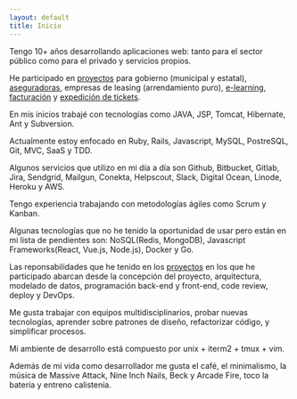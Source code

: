 ```yaml
---
layout: default
title: Inicio
---
```


Tengo 10+ años desarrollando aplicaciones web: tanto para el sector
público como para el privado y servicios propios.

He participado en [proyectos](/projects.html)  para gobierno (municipal y
estatal), [aseguradoras](https://www.asistenteinteligente.mx/), empresas de
leasing (arrendamiento puro), [e-learning](http://circulovirtual.com/),
[facturación](http://www.makingeasy.online) y
[expedición de tickets](https://www.hazticket.mx).

En mis inicios trabajé con tecnologías como JAVA, JSP, Tomcat, Hibernate, Ant y
Subversion.

Actualmente estoy enfocado en Ruby, Rails, Javascript, MySQL, PostreSQL, Git, MVC,
SaaS y TDD.

Algunos servicios que utilizo en mi día a día son Github, Bitbucket, Gitlab,
Jira, Sendgrid, Mailgun, Conekta, Helpscout, Slack, Digital Ocean, Linode,
Heroku y AWS.

Tengo experiencia trabajando con metodologías ágiles como Scrum y Kanban.

Algunas tecnologías que no he tenido la oportunidad de usar pero están en mi
lista de pendientes son: NoSQL(Redis, MongoDB), Javascript
Frameworks(React, Vue.js, Node.js), Docker y Go.

Las reponsabilidades que he tenido en los [proyectos](/projects.html) en los que
he participado abarcan desde la concepción del proyecto, arquitectura, modelado
de datos, programación back-end y front-end, code review, deploy y DevOps.

Me gusta trabajar con equipos multidisciplinarios, probar nuevas tecnologías,
aprender sobre patrones de diseño, refactorizar código, y simplificar procesos.

Mi ambiente de desarrollo está compuesto por unix + iterm2 + tmux + vim.

Además de mi vida como desarrollador me gusta el café, el minimalismo, la música
de Massive Attack, Nine Inch Nails, Beck y Arcade Fire, toco la batería y
entreno calistenia.
